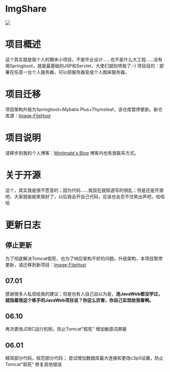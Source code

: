 # ImgShare
![](https://github.com/Mintimate/ImgShare/blob/master/JavaWebProject.png?raw=true)
# 项目概述
这个其实就是我个人的期末小项目，不是毕业设计……也不是什么大工程……没有用Springboot，就是最基础的JSP和Servlet，大佬们就别喷我了:-)
项目目的：部署在任意一台个人服务器，可以把服务器变成个人图床服务器。

# 项目迁移
项目架构升级为Springboot+Mybatis Plus+Thymeleaf，该仓库暂停更新。新仓库源：[Image-FileHost](https://github.com/Mintimate/Image-FileHost)

# 项目说明
请移步到我的个人博客：[Mintimate's Blog](https://www.mintimate.cn/2020/06/01/JavaWeb/)
博客内也有我联系方式。

# 关于开源 
这个，其实我是很不愿意的；因为代码……我现在就知道写的很乱；但是还是开源吧，大家就偷偷笑我好了，以后我会开自己代码，应该也会忍不住笑出声吧，哈哈哈

# 更新日志
## 停止更新
为了彻底解决Tomcat假死，也为了响应架构不好的问题。升级架构，本项目暂停更新，请迁移到新项目：[Image-FileHost](https://github.com/Mintimate/Image-FileHost)
## 07.01
感谢很多人私信给我的建议；但是也有人自己自以为是，**连JavaWeb都没学过，就指着我这个练手的JavaWeb项目说？你这么厉害，你自己实现给我看啊。**
## 06.10
再次更改JDBC运行机制，防止Tomcat"假死"
增加敏感词屏蔽
## 06.01
精简部分代码，规范部分代码；
尝试增加数据库最大连接和更改c3p0设置，防止Tomcat"假死"
修复其他错误
